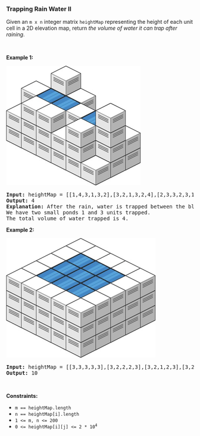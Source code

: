 
<h3>Trapping Rain Water II</h3>
<div><p>Given an <code>m x n</code> integer matrix <code>heightMap</code> representing the height of each unit cell in a 2D elevation map, return <em>the volume of water it can trap after raining</em>.</p>
<p> </p>
<p><strong>Example 1:</strong></p>
<img alt="" src="assets/6d06e52870a849cb9035bab4a7c2b846.jpg" style="width: 361px; height: 321px;"/>
<pre><strong>Input:</strong> heightMap = [[1,4,3,1,3,2],[3,2,1,3,2,4],[2,3,3,2,3,1]]
<strong>Output:</strong> 4
<strong>Explanation:</strong> After the rain, water is trapped between the blocks.
We have two small ponds 1 and 3 units trapped.
The total volume of water trapped is 4.
</pre>
<p><strong>Example 2:</strong></p>
<img alt="" src="assets/b915940806f649ddae48168169fcb37b.jpg" style="width: 401px; height: 321px;"/>
<pre><strong>Input:</strong> heightMap = [[3,3,3,3,3],[3,2,2,2,3],[3,2,1,2,3],[3,2,2,2,3],[3,3,3,3,3]]
<strong>Output:</strong> 10
</pre>
<p> </p>
<p><strong>Constraints:</strong></p>
<ul>
<li><code>m == heightMap.length</code></li>
<li><code>n == heightMap[i].length</code></li>
<li><code>1 &lt;= m, n &lt;= 200</code></li>
<li><code>0 &lt;= heightMap[i][j] &lt;= 2 * 10<sup>4</sup></code></li>
</ul>
</div>
